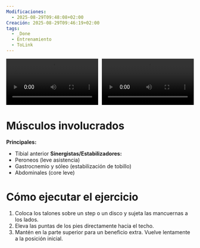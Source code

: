 ```yaml
---
Modificaciones:
  - 2025-08-29T09:48:08+02:00
Creación: 2025-08-29T09:46:19+02:00
tags:
  - _Done
  - Entrenamiento
  - ToLink
---
```


<div style="display: grid; grid-template-columns: 1fr 1fr; gap: 10px; width: 100%;">
  <video src="Dumbbells-standing-tibialis-raise-front.mp4" controls style="width: 100%;"></video>
  <video src="Dumbbells-standing-tibialis-raise-side.mp4" controls style="width: 100%;"></video>
</div>

 # Músculos involucrados
**Principales:**
* Tibial anterior
**Sinergistas/Estabilizadores:**
* Peroneos (leve asistencia)
* Gastrocnemio y sóleo (estabilización de tobillo)
* Abdominales (core leve)
 
 # Cómo ejecutar el ejercicio
1. Coloca los talones sobre un step o un disco y sujeta las mancuernas a los lados.
2. Eleva las puntas de los pies directamente hacia el techo.
3. Mantén en la parte superior para un beneficio extra. Vuelve lentamente a la posición inicial.